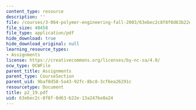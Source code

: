 ```yaml
---
content_type: resource
description: ''
file: /courses/3-064-polymer-engineering-fall-2003/63ebec2c8f8f0d63b22e13a247be8a24_p2_19.pdf
file_size: 40458
file_type: application/pdf
hide_download: true
hide_download_original: null
learning_resource_types:
- Assignments
license: https://creativecommons.org/licenses/by-nc-sa/4.0/
ocw_type: OCWFile
parent_title: Assignments
parent_type: CourseSection
parent_uid: 9baf0d58-5a43-92fc-8bc8-3cf6ea26291c
resourcetype: Document
title: p2_19.pdf
uid: 63ebec2c-8f8f-0d63-b22e-13a247be8a24
---
```

